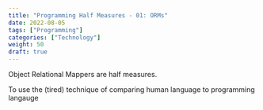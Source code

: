 ```yaml
---
title: "Programming Half Measures - 01: ORMs"
date: 2022-08-05
tags: ["Programming"]
categories: ["Technology"]
weight: 50
draft: true
---
```


Object Relational Mappers are half measures.

To use the (tired) technique of comparing human language to programming langauge


